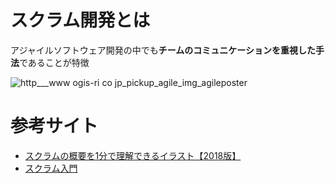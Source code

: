# スクラム開発とは
アジャイルソフトウェア開発の中でも**チームのコミュニケーションを重視した手法**であることが特徴 

![http___www ogis-ri co jp_pickup_agile_img_agileposter](https://user-images.githubusercontent.com/62970114/91630034-2683d280-ea09-11ea-83ce-e5ca9965f752.jpg)

# 参考サイト
- [スクラムの概要を1分で理解できるイラスト【2018版】](https://www.ryuzee.com/contents/blog/7124)
- [スクラム入門](https://qiita.com/wMETAw/items/25972e4708311ed4f779)
